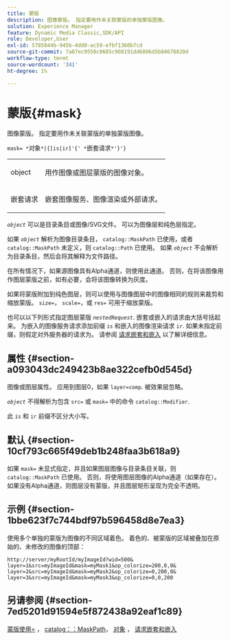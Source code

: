 ```yaml
---
title: 蒙版
description: 图像蒙版。 指定要用作未关联蒙版的单独蒙版图像。
solution: Experience Manager
feature: Dynamic Media Classic,SDK/API
role: Developer,User
exl-id: 5785844b-945b-4dd0-ac59-efbf1360b7cd
source-git-commit: 7a07ec9550c0685c908191dd6806d5b84678820d
workflow-type: tm+mt
source-wordcount: '341'
ht-degree: 1%

---
```


# 蒙版{#mask}

图像蒙版。 指定要用作未关联蒙版的单独蒙版图像。

`mask= *`对象`*|{[is|ir]'{' *`嵌套请求`*'}'}`

<table id="simpletable_F5A8CD8D7E9B48DAB3C8184E8FE60D9B"> 
 <tr class="strow"> 
  <td class="stentry"> <p><span class="varname"> object</span> </p></td> 
  <td class="stentry"> <p>用作图像或图层蒙版的图像对象。 </p></td> 
 </tr> 
 <tr class="strow"> 
  <td class="stentry"> <p><span class="varname"> 嵌套请求</span> </p></td> 
  <td class="stentry"> <p>嵌套图像服务、图像渲染或外部请求。 </p></td> 
 </tr> 
</table>

*`object`* 可以是目录条目或图像/SVG文件。 可以为图像层和纯色层指定。

如果 *`object`* 解析为图像目录条目， `catalog::MaskPath` 已使用，或者 `catalog::MaskPath` 未定义，则 `catalog::Path` 已使用。 如果 *`object`* 不会解析为目录条目，然后会将其解释为文件路径。

在所有情况下，如果源图像具有Alpha通道，则使用此通道。 否则，在将该图像用作图层蒙版之前，如有必要，会将该图像转换为灰度。

如果将蒙版附加到纯色图层，则可以使用与图像图层中的图像相同的规则来裁剪和缩放蒙版。 `size=`， `scale=`，或 `res=` 可用于缩放蒙版。

也可以以下列形式指定图层蒙版 *`nestedRequest`*. 嵌套或嵌入的请求由大括号括起来。 为嵌入的图像服务请求添加前缀 `is` 和嵌入的图像渲染请求 `ir`. 如果未指定前缀，则假定对外服务器的请求为。 请参阅 [请求嵌套和嵌入](../../../../../is-api/http-ref/image-serving-api-ref/c-http-protocol-reference/c-syntax-and-features/r-request-nesting-and-embedding.md#reference-38ec66d4062046589e16c39bf1c6049b) 以了解详细信息。

## 属性 {#section-a093043dc249423b8ae322cefb0d545d}

图像或图层属性。 应用到图层0，如果 `layer=comp`. 被效果层忽略。

*`object`* 不得解析为包含 `src=` 或 `mask=` 中的命令 `catalog::Modifier`.

此 `is` 和 `ir` 前缀不区分大小写。

## 默认 {#section-10cf793c665f49deb1b248faa3b618a9}

如果 `mask=` 未显式指定，并且如果图层图像与目录条目关联，则 `catalog::MaskPath` 已使用。 否则，将使用图层图像的Alpha通道（如果存在）。 如果没有Alpha通道，则图层没有蒙版，并且图层矩形呈现为完全不透明。

## 示例 {#section-1bbe623f7c744bdf97b596458d8e7ea3}

使用多个单独的蒙版为图像的不同区域着色。 着色的、被蒙版的区域被叠加在原始的、未修改的图像的顶部：

`http://server/myRootId/myImageId?wid=500& layer=1&src=myImageId&mask=myMask1&op_colorize=200,0,0& layer=2&src=myImageId&mask=myMask2&op_colorize=0,200,0& layer=3&src=myImageId&mask=myMask3&op_colorize=0,0,200`

## 另请参阅 {#section-7ed5201d91594e5f872438a92eaf1c89}

[蒙版使用=](../../../../../is-api/http-ref/image-serving-api-ref/c-http-protocol-reference/c-command-reference/r-maskuse.md#reference-9bb1fb5eee4a4bd38f33dadc1a752464) ， [catalog：：MaskPath](/help/aem-is-ir-api/is-api/image-catalog/image-serving-api-ref/c-image-catalog-reference/c-image-svg-data-reference/c-image-data-reference/r-maskpath-cat.md)， [对象](../../../../../is-api/http-ref/image-serving-api-ref/c-http-protocol-reference/c-data-types/r-object.md#reference-2591bd24548d462782c68d138ef795a0) ， [请求嵌套和嵌入](../../../../../is-api/http-ref/image-serving-api-ref/c-http-protocol-reference/c-syntax-and-features/r-request-nesting-and-embedding.md#reference-38ec66d4062046589e16c39bf1c6049b)
